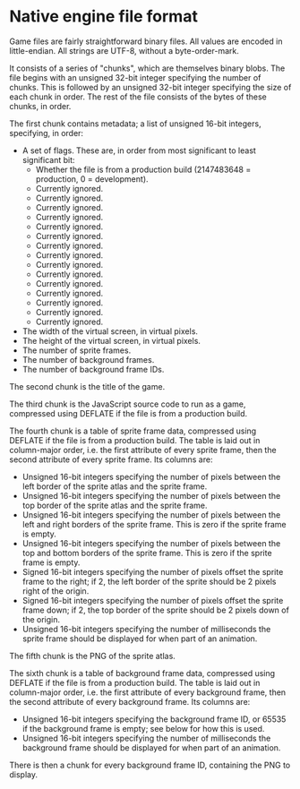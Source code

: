 # Native engine file format

Game files are fairly straightforward binary files.
All values are encoded in little-endian.
All strings are UTF-8, without a byte-order-mark.

It consists of a series of "chunks", which are themselves binary blobs.
The file begins with an unsigned 32-bit integer specifying the number of chunks.
This is followed by an unsigned 32-bit integer specifying the size of each chunk in order.
The rest of the file consists of the bytes of these chunks, in order.

The first chunk contains metadata; a list of unsigned 16-bit integers, specifying, in order:

- A set of flags.  These are, in order from most significant to least significant bit:
    + Whether the file is from a production build (2147483648 = production, 0 = development).
    + Currently ignored.
    + Currently ignored.
    + Currently ignored.
    + Currently ignored.
    + Currently ignored.
    + Currently ignored.
    + Currently ignored.
    + Currently ignored.
    + Currently ignored.
    + Currently ignored.
    + Currently ignored.
    + Currently ignored.
    + Currently ignored.
    + Currently ignored.
    + Currently ignored.
- The width of the virtual screen, in virtual pixels.
- The height of the virtual screen, in virtual pixels.
- The number of sprite frames.
- The number of background frames.
- The number of background frame IDs.

The second chunk is the title of the game.

The third chunk is the JavaScript source code to run as a game, compressed using DEFLATE if the file is from a production build.

The fourth chunk is a table of sprite frame data, compressed using DEFLATE if the file is from a production build.
The table is laid out in column-major order, i.e. the first attribute of every sprite frame, then the second attribute of every sprite frame.
Its columns are:

- Unsigned 16-bit integers specifying the number of pixels between the left border of the sprite atlas and the sprite frame.
- Unsigned 16-bit integers specifying the number of pixels between the top border of the sprite atlas and the sprite frame.
- Unsigned 16-bit integers specifying the number of pixels between the left and right borders of the sprite frame.  This is zero if the sprite frame is empty.
- Unsigned 16-bit integers specifying the number of pixels between the top and bottom borders of the sprite frame.  This is zero if the sprite frame is empty.
- Signed 16-bit integers specifying the number of pixels offset the sprite frame to the right; if 2, the left border of the sprite should be 2 pixels right of the origin.
- Signed 16-bit integers specifying the number of pixels offset the sprite frame down; if 2, the top border of the sprite should be 2 pixels down of the origin.
- Unsigned 16-bit integers specifying the number of milliseconds the sprite frame should be displayed for when part of an animation.

The fifth chunk is the PNG of the sprite atlas.

The sixth chunk is a table of background frame data, compressed using DEFLATE if the file is from a production build.
The table is laid out in column-major order, i.e. the first attribute of every background frame, then the second attribute of every background frame.
Its columns are:

- Unsigned 16-bit integers specifying the background frame ID, or 65535 if the background frame is empty; see below for how this is used.
- Unsigned 16-bit integers specifying the number of milliseconds the background frame should be displayed for when part of an animation.

There is then a chunk for every background frame ID, containing the PNG to display.